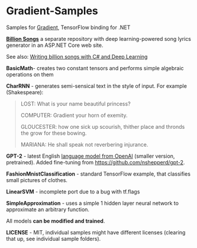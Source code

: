 # Gradient-Samples
Samples for [Gradient](https://losttech.software/gradient.html), TensorFlow binding for .NET

**[Billion Songs](https://github.com/losttech/BillionSongs)** a separate repository with
deep learning-powered song lyrics generator in an ASP.NET Core web site.

See also:
[Writing billion songs with C# and Deep Learning](https://habr.com/post/453232/)

**BasicMath**- creates two constant tensors and performs simple algebraic operations on them

**CharRNN** - generates semi-sensical text in the style of input. For example (Shakespeare):
> LOST:
> What is your name beautiful princess?
>
> COMPUTER:
> Gradient your horn of exemity.
>
> GLOUCESTER:
> how one sick up scourish, thither place and thronds the grow for these bowing.
> 
> MARIANA:
> He shall speak not reverbering injurance.

**GPT-2** - latest English [language model from OpenAI](https://blog.openai.com/better-language-models/)
(smaller version, pretrained). Added fine-tuning from https://github.com/nshepperd/gpt-2.

**FashionMnistClassification** - standard TensorFlow example, that classifies small pictures of clothes.

**LinearSVM** - incomplete port due to a bug with tf.flags

**SimpleApproximation** - uses a simple 1 hidden layer neural network to approximate an arbitrary function.

All models **can be modified and trained**.

**LICENSE** - MIT, individual samples might have different licenses (clearing that up, see individual sample folders).
